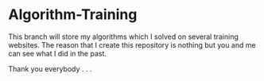 # Algorithm-Training

This branch will store my algorithms which I solved on several training websites. The reason that I create this repository is nothing but you and me can see what I did in the past.

Thank you everybody . . .
